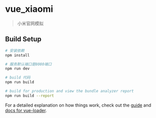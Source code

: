 # vue_xiaomi

> 小米官网模拟

## Build Setup

``` bash
# 安装依赖
npm install

# 服务默认端口是8080端口
npm run dev

# build 代码
npm run build

# build for production and view the bundle analyzer report
npm run build --report
```

For a detailed explanation on how things work, check out the [guide](http://vuejs-templates.github.io/webpack/) and [docs for vue-loader](http://vuejs.github.io/vue-loader).
